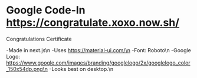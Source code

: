 # Google Code-In https://congratulate.xoxo.now.sh/
Congratulations Certificate

-Made in next.js\n
-Uses https://material-ui.com/\n
-Font: Roboto\n
-Google Logo: https://www.google.com/images/branding/googlelogo/2x/googlelogo_color_150x54dp.png\n
-Looks best on desktop.\n